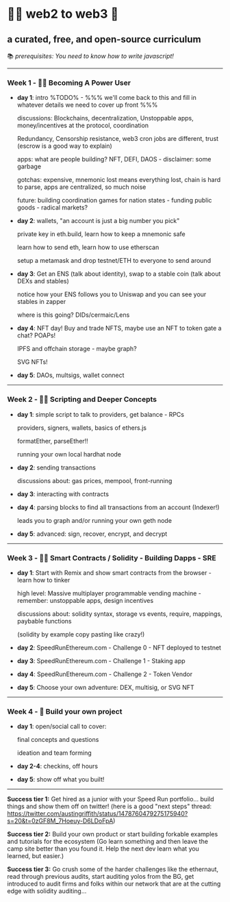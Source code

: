 # 👩‍💻 web2 to web3 🚀 
## a curated, free, and open-source curriculum

📚 *prerequisites: You need to know how to write javascript!*

---

### Week 1 - 👩‍🔬  Becoming A Power User

- **day 1**: intro %TODO% - %%% we'll come back to this and fill in whatever details we need to cover up front %%%

  discussions: Blockchains, decentralization, Unstoppable apps, money/incentives at the protocol, coordination
   
  Redundancy, Censorship resistance, web3 cron jobs are different, trust (escrow is a good way to explain)
   
  apps: what are people building? NFT, DEFI, DAOS - disclaimer: some garbage
      
  gotchas: expensive, mnemonic lost means everything lost, chain is hard to parse, apps are centralized, so much noise

  future: building coordination games for nation states - funding public goods - radical markets?

- **day 2**: wallets, "an account is just a big number you pick" 

  private key in eth.build, learn how to keep a mnemonic safe

  learn how to send eth, learn how to use etherscan 

  setup a metamask and drop testnet/ETH to everyone to send around
   
- **day 3**: Get an ENS (talk about identity), swap to a stable coin (talk about DEXs and stables)

  notice how your ENS follows you to Uniswap and you can see your stables in zapper 
   
  where is this going? DIDs/cermaic/Lens
   
- **day 4**: NFT day! Buy and trade NFTS, maybe use an NFT to token gate a chat? POAPs!

  IPFS and offchain storage - maybe graph? 

  SVG NFTs!
   
- **day 5**: DAOs, multsigs, wallet connect

---

### Week 2 - 👩‍🚀  Scripting and Deeper Concepts

- **day 1**: simple script to talk to providers, get balance - RPCs

  providers, signers, wallets, basics of ethers.js

  formatEther, parseEther!!

  running your own local hardhat node
   
- **day 2**: sending transactions 

   discussions about: gas prices, mempool, front-running
   
- **day 3**: interacting with contracts

- **day 4**: parsing blocks to find all transactions from an account (Indexer!)

   leads you to graph and/or running your own geth node
   
- **day 5**: advanced: sign, recover, encrypt, and decrypt

---

### Week 3 - 🧙‍♀️  Smart Contracts / Solidity  - Building Dapps - SRE

- **day 1**: Start with Remix and show smart contracts from the browser - learn how to tinker

   high level: Massive multiplayer programmable vending machine - remember: unstoppable apps, design incentives 
   
   discussions about: solidity syntax, storage vs events, require, mappings, paybable functions 
   
   (solidity by example copy pasting like crazy!)
   
- **day 2**: SpeedRunEthereum.com - Challenge 0 - NFT deployed to testnet

- **day 3**: SpeedRunEthereum.com - Challenge 1 - Staking app 

- **day 4**: SpeedRunEthereum.com - Challenge 2 - Token Vendor

- **day 5**: Choose your own adventure: DEX, multisig, or SVG NFT

---

### Week 4 - 🚢  Build your own project 

- **day 1**: open/social call to cover:

   final concepts and questions
   
   ideation and team forming
   
- **day 2-4**: checkins, off hours

- **day 5**: show off what you built!

---

**Success tier 1:** Get hired as a junior with your Speed Run portfolio... build things and show them off on twitter!  (here is a good "next steps" thread: https://twitter.com/austingriffith/status/1478760479275175940?s=20&t=0zGF8M_7Hoeuy-D6LDoFpA)

**Success tier 2:** Build your own product or start building forkable examples and tutorials for the ecosystem 
(Go learn something and then leave the camp site better than you found it. Help the next dev learn what you learned, but easier.) 

**Success tier 3:** Go crush some of the harder challenges like the ethernaut, read through previous audits, start auditing yolos from the BG, get introduced to audit firms and folks within our network that are at the cutting edge with solidity auditing...
